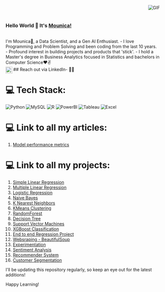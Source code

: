 <img align="right" alt="GIF" src="https://media.giphy.com/media/USV0ym3bVWQJJmNu3N/giphy.gif" />
<br />
<br />

### Hello World 👋 It's [Mounica!](https://SaiMounicaGudimella.github.io/MyPortfolio/)

<br/>
I'm Mounica🙌, a Data Scientist, and a Gen AI Enthusiast. 
- I love Programming and Problem Solving and been coding from the last 10 years.
- Profound interest in building projects and products that 'stick'.
- I hold a Master's degree in Business Analytics focused in Statistics and bachelors in Computer Science❤✌

<br />
## Reach out via LinkedIn- 👨‍💻
<a href="https://www.linkedin.com/in/sai-mounica-gudimella/">
<img align="left" alt="Mounica" width="22px" src="https://cdn.jsdelivr.net/npm/simple-icons@v3/icons/linkedin.svg" />
</a>
<br />

# 💻 Tech Stack:
![Python](https://img.shields.io/badge/python-3670A0?style=for-the-badge&logo=python&logoColor=ffdd54) ![MySQL](https://img.shields.io/badge/mysql-%2300f.svg?style=for-the-badge&logo=mysql&logoColor=white) 
![R](https://img.shields.io/badge/r-%2300f.svg?style=for-the-badge&logo=mysql&logoColor=red) ![PowerBI](https://img.shields.io/badge/powerbi-%2300f.svg?style=for-the-badge&logo=mysql&logoColor=pink)
![Tableau](https://img.shields.io/badge/tableau-%2300f.svg?style=for-the-badge&logo=mysql&logoColor=yellow) ![Excel](https://img.shields.io/badge/excel-%2300f.svg?style=for-the-badge&logo=mysql&logoColor=green)
<br />

# 💻 Link to all my articles:

1. [Model performance metrics]()
   

# 💻 Link to all my projects:

1. [Simple Linear Regression](https://github.com/SaiMounicaGudimella/Simple-Linear-Regression)
2. [Multiple Linear Regression]()
3. [Logistic Regression]()
4. [Naive Bayes]()
5. [K Nearest Neighbors]()
6. [KMeans Clustering]()
7. [RandomForest]()
8. [Decision Tree]()
9. [Support Vector Machines]()
10. [XGBoost Classification]()
11. [End to end Regression Project](https://github.com/SaiMounicaGudimella/StudentPerformancePrediction-End-to-end-ML-Project)
12. [Websraping - BeautifulSoup](https://github.com/SaiMounicaGudimella/WebScraping-Amazon-Books)
13. [Experimentation](https://github.com/SaiMounicaGudimella/Experimentation_WebsiteDesign_ConversionRate)
14. [Sentiment Analysis](https://github.com/SaiMounicaGudimella/SentimentAnalysis)
15. [Recommender System]()
16. [Customer Segmentation](https://github.com/SaiMounicaGudimella/CustomerSegmentation)

I'll be updating this repository regularly, so keep an eye out for the latest additions!

Happy Learning!

